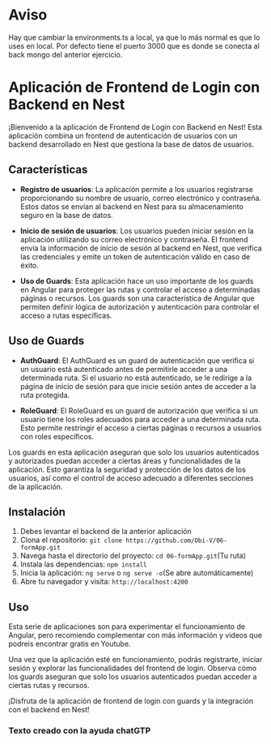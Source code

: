 # Aviso
Hay que cambiar la environments.ts a local, ya que lo más normal es que lo uses en local. Por defecto tiene el puerto 3000 que es donde se conecta al back mongo del anterior ejercicio.

# Aplicación de Frontend de Login con Backend en Nest

¡Bienvenido a la aplicación de Frontend de Login con Backend en Nest! Esta aplicación combina un frontend de autenticación de usuarios con un backend desarrollado en Nest que gestiona la base de datos de usuarios.

## Características

- **Registro de usuarios**: La aplicación permite a los usuarios registrarse proporcionando su nombre de usuario, correo electrónico y contraseña. Estos datos se envían al backend en Nest para su almacenamiento seguro en la base de datos.

- **Inicio de sesión de usuarios**: Los usuarios pueden iniciar sesión en la aplicación utilizando su correo electrónico y contraseña. El frontend envía la información de inicio de sesión al backend en Nest, que verifica las credenciales y emite un token de autenticación válido en caso de éxito.

- **Uso de Guards**: Esta aplicación hace un uso importante de los guards en Angular para proteger las rutas y controlar el acceso a determinadas páginas o recursos. Los guards son una característica de Angular que permiten definir lógica de autorización y autenticación para controlar el acceso a rutas específicas.

## Uso de Guards

- **AuthGuard**: El AuthGuard es un guard de autenticación que verifica si un usuario está autenticado antes de permitirle acceder a una determinada ruta. Si el usuario no está autenticado, se le redirige a la página de inicio de sesión para que inicie sesión antes de acceder a la ruta protegida.

- **RoleGuard**: El RoleGuard es un guard de autorización que verifica si un usuario tiene los roles adecuados para acceder a una determinada ruta. Esto permite restringir el acceso a ciertas páginas o recursos a usuarios con roles específicos.

Los guards en esta aplicación aseguran que solo los usuarios autenticados y autorizados puedan acceder a ciertas áreas y funcionalidades de la aplicación. Esto garantiza la seguridad y protección de los datos de los usuarios, así como el control de acceso adecuado a diferentes secciones de la aplicación.

## Instalación
1. Debes levantar el backend de la anterior aplicación
2. Clona el repositorio: `git clone https://github.com/Obi-V/06-formApp.git`
3. Navega hasta el directorio del proyecto: `cd 06-formApp.git`(Tu ruta)
4. Instala las dependencias: `npm install`
5. Inicia la aplicación: `ng serve` o `ng serve -o`(Se abre automáticamente)
6. Abre tu navegador y visita: `http://localhost:4200`

## Uso

Esta serie de aplicaciones son para experimentar el funcionamiento de Angular, pero recomiendo complementar con más información y videos que podreis encontrar gratis en Youtube.

Una vez que la aplicación esté en funcionamiento, podrás registrarte, iniciar sesión y explorar las funcionalidades del frontend de login. Observa cómo los guards aseguran que solo los usuarios autenticados puedan acceder a ciertas rutas y recursos.

¡Disfruta de la aplicación de frontend de login con guards y la integración con el backend en Nest!

### Texto creado con la ayuda chatGTP
